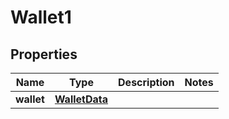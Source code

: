 

# Wallet1


## Properties

| Name | Type | Description | Notes |
|------------ | ------------- | ------------- | -------------|
|**wallet** | [**WalletData**](WalletData.md) |  |  |



